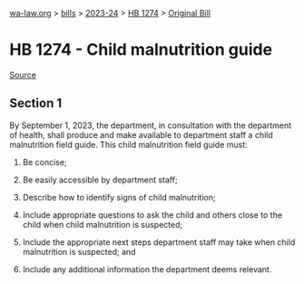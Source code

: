 [wa-law.org](/) > [bills](/bills/) > [2023-24](/bills/2023-24) > [HB 1274](/bills/2023-24/hb/1274/) > [Original Bill](/bills/2023-24/hb/1274/1/)

# HB 1274 - Child malnutrition guide

[Source](http://lawfilesext.leg.wa.gov/biennium/2023-24/Pdf/Bills/House%20Bills/1274.pdf)

## Section 1
By September 1, 2023, the department, in consultation with the department of health, shall produce and make available to department staff a child malnutrition field guide. This child malnutrition field guide must:

1. Be concise;

2. Be easily accessible by department staff;

3. Describe how to identify signs of child malnutrition;

4. Include appropriate questions to ask the child and others close to the child when child malnutrition is suspected;

5. Include the appropriate next steps department staff may take when child malnutrition is suspected; and

6. Include any additional information the department deems relevant.
